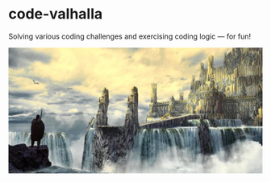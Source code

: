 # code-valhalla
Solving various coding challenges and exercising coding logic — for fun!

![Valhalla](/valhalla.jpg)
